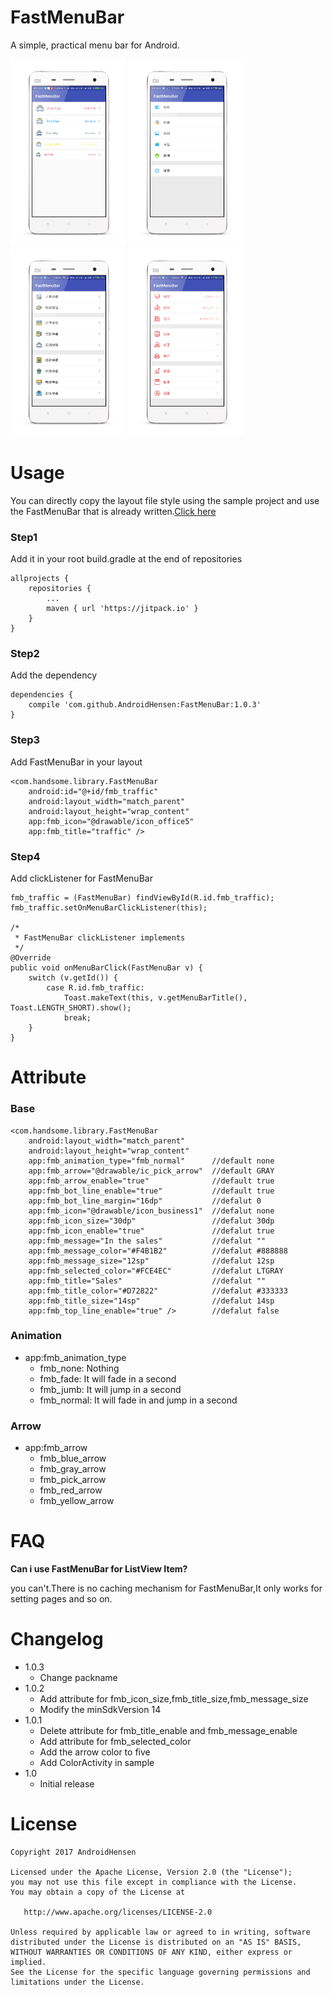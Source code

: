 # FastMenuBar

A simple, practical menu bar for Android.

<img src="/preview/preview0.png" height="300px"></img>
<img src="/preview/preview1.png" height="300px"></img>
<img src="/preview/preview2.png" height="300px"></img>
<img src="/preview/preview3.png" height="300px"></img>

# Usage

You can directly copy the layout file style using the sample project and use the FastMenuBar that is already written.[Click here](https://github.com/AndroidHensen/FastMenuBar/tree/master/sample/src/main/res/layout) 

### Step1

Add it in your root build.gradle at the end of repositories

```
allprojects {
	repositories {
		...
		maven { url 'https://jitpack.io' }
	}
}
```

### Step2

Add the dependency

```
dependencies {
	compile 'com.github.AndroidHensen:FastMenuBar:1.0.3'
}
```

### Step3

Add FastMenuBar in your layout

```
<com.handsome.library.FastMenuBar
	android:id="@+id/fmb_traffic"
	android:layout_width="match_parent"
	android:layout_height="wrap_content"
	app:fmb_icon="@drawable/icon_office5"
	app:fmb_title="traffic" />
```

### Step4

Add clickListener for FastMenuBar

```
fmb_traffic = (FastMenuBar) findViewById(R.id.fmb_traffic);
fmb_traffic.setOnMenuBarClickListener(this);

/*
 * FastMenuBar clickListener implements
 */
@Override
public void onMenuBarClick(FastMenuBar v) {
	switch (v.getId()) {
		case R.id.fmb_traffic:
			Toast.makeText(this, v.getMenuBarTitle(), Toast.LENGTH_SHORT).show();
			break;
	}
}
```

# Attribute

### Base

```
<com.handsome.library.FastMenuBar
	android:layout_width="match_parent"
	android:layout_height="wrap_content"
	app:fmb_animation_type="fmb_normal"      //default none 
	app:fmb_arrow="@drawable/ic_pick_arrow"  //default GRAY
	app:fmb_arrow_enable="true"              //default true
	app:fmb_bot_line_enable="true"           //default true  
	app:fmb_bot_line_margin="16dp"           //defalut 0
	app:fmb_icon="@drawable/icon_business1"  //defalut none
	app:fmb_icon_size="30dp"                 //defalut 30dp
	app:fmb_icon_enable="true"               //defalut true
	app:fmb_message="In the sales"           //defalut ""
	app:fmb_message_color="#F4B1B2"          //defalut #888888
	app:fmb_message_size="12sp"              //defalut 12sp
	app:fmb_selected_color="#FCE4EC"         //defalut LTGRAY
	app:fmb_title="Sales"                    //defalut ""
	app:fmb_title_color="#D72822"            //defalut #333333
	app:fmb_title_size="14sp"                //defalut 14sp
	app:fmb_top_line_enable="true" />        //defalut false
```

### Animation

* app:fmb_animation_type
	* fmb_none: Nothing
	* fmb_fade: It will fade in a second
	* fmb_jumb: It will jump in a second
	* fmb_normal: It will fade in and jump in a second

### Arrow

* app:fmb_arrow
    * fmb_blue_arrow
    * fmb_gray_arrow
    * fmb_pick_arrow
    * fmb_red_arrow
    * fmb_yellow_arrow

# FAQ

**Can i use FastMenuBar for ListView Item?**

you can't.There is no caching mechanism for FastMenuBar,It only works for setting pages and so on.

# Changelog

* 1.0.3
    * Change packname
* 1.0.2
    * Add attribute for fmb_icon_size,fmb_title_size,fmb_message_size
    * Modify the minSdkVersion 14
* 1.0.1
    * Delete attribute for fmb_title_enable and fmb_message_enable
    * Add attribute for fmb_selected_color
    * Add the arrow color to five
    * Add ColorActivity in sample
* 1.0
	* Initial release
	
# License

```
Copyright 2017 AndroidHensen

Licensed under the Apache License, Version 2.0 (the "License");
you may not use this file except in compliance with the License.
You may obtain a copy of the License at

   http://www.apache.org/licenses/LICENSE-2.0

Unless required by applicable law or agreed to in writing, software
distributed under the License is distributed on an "AS IS" BASIS,
WITHOUT WARRANTIES OR CONDITIONS OF ANY KIND, either express or implied.
See the License for the specific language governing permissions and
limitations under the License.
```
